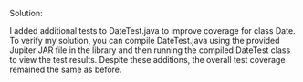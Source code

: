 Solution:

I added additional tests to DateTest.java to improve coverage for class Date. To verify my solution, you can compile DateTest.java using the provided Jupiter JAR file in the library and then running the compiled DateTest class to view the test results. Despite these additions, the overall test coverage remained the same as before.
